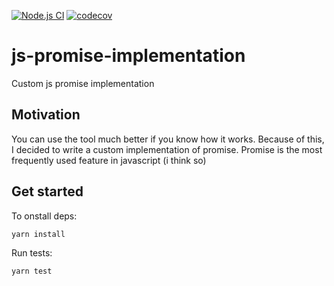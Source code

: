 [![Node.js CI](https://github.com/DimaAmega/js-promise-implementation/actions/workflows/tests.js.yml/badge.svg)](https://github.com/DimaAmega/js-promise-implementation/actions/workflows/tests.js.yml)
[![codecov](https://codecov.io/gh/DimaAmega/js-promise-implementation/branch/master/graph/badge.svg?token=CN0U5HMU0N)](https://codecov.io/gh/DimaAmega/js-promise-implementation)

# js-promise-implementation

Custom js promise implementation

## Motivation

You can use the tool much better if you know how it works. Because of this, I decided to write a custom implementation of promise. Promise is the most frequently used feature in javascript (i think so)

## Get started
To onstall deps:
```shell
yarn install 
```

Run tests:
```shell
yarn test 
```
